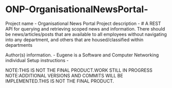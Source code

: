 # ONP-OrganisationalNewsPortal-




Project name -  Organisational News Portal 
Project description - # A REST API for querying and retrieving scoped news and information. There should be news/articles/posts that are available to all employees without navigating into any department, and others that are housed/classified within departments

Author(s) information. - Eugene is a Software and Computer Networking individual
Setup instructions -  

NOTE:THIS IS NOT THE FINAL PRODUCT.WORK STILL IN PROGRESS NOTE:ADDITIONAL VERSIONS AND COMMITS WILL BE IMPLEMENTED.THIS IS NOT THE FINAL PRODUCT.
